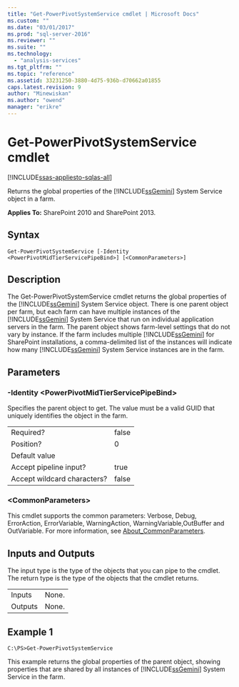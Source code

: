 ```yaml
---
title: "Get-PowerPivotSystemService cmdlet | Microsoft Docs"
ms.custom: ""
ms.date: "03/01/2017"
ms.prod: "sql-server-2016"
ms.reviewer: ""
ms.suite: ""
ms.technology: 
  - "analysis-services"
ms.tgt_pltfrm: ""
ms.topic: "reference"
ms.assetid: 33231250-3880-4d75-936b-d70662a01855
caps.latest.revision: 9
author: "Minewiskan"
ms.author: "owend"
manager: "erikre"
---
```

# Get-PowerPivotSystemService cmdlet

[!INCLUDE[ssas-appliesto-sqlas-all](../includes/ssas-appliesto-sqlas-all.md)]

  Returns the global properties of the [!INCLUDE[ssGemini](../../includes/ssgemini-md.md)] System Service object in a farm.  
  
 **Applies To:** SharePoint 2010 and SharePoint 2013.  
  
## Syntax  
  
```  
Get-PowerPivotSystemService [-Identity <PowerPivotMidTierServicePipeBind>] [<CommonParameters>]  
```  
  
## Description  
 The Get-PowerPivotSystemService cmdlet returns the global properties of the [!INCLUDE[ssGemini](../../includes/ssgemini-md.md)] System Service object. There is one parent object per farm, but each farm can have multiple instances of the [!INCLUDE[ssGemini](../../includes/ssgemini-md.md)] System Service that run on individual application servers in the farm. The parent object shows farm-level settings that do not vary by instance. If the farm includes multiple [!INCLUDE[ssGemini](../../includes/ssgemini-md.md)] for SharePoint installations, a comma-delimited list of the instances will indicate how many [!INCLUDE[ssGemini](../../includes/ssgemini-md.md)] System Service instances are in the farm.  
  
## Parameters  
  
### -Identity \<PowerPivotMidTierServicePipeBind>  
 Specifies the parent object to get. The value must be a valid GUID that uniquely identifies the object in the farm.  
  
|||  
|-|-|  
|Required?|false|  
|Position?|0|  
|Default value||  
|Accept pipeline input?|true|  
|Accept wildcard characters?|false|  
  
### \<CommonParameters>  
 This cmdlet supports the common parameters: Verbose, Debug, ErrorAction, ErrorVariable, WarningAction, WarningVariable,OutBuffer and OutVariable. For more information, see [About_CommonParameters](http://go.microsoft.com/fwlink/?linkID=227825).  
  
## Inputs and Outputs  
 The input type is the type of the objects that you can pipe to the cmdlet. The return type is the type of the objects that the cmdlet returns.  
  
|||  
|-|-|  
|Inputs|None.|  
|Outputs|None.|  
  
## Example 1  
  
```  
C:\PS>Get-PowerPivotSystemService  
```  
  
 This example returns the global properties of the parent object, showing properties that are shared by all instances of [!INCLUDE[ssGemini](../../includes/ssgemini-md.md)] System Service in the farm.  
  
  